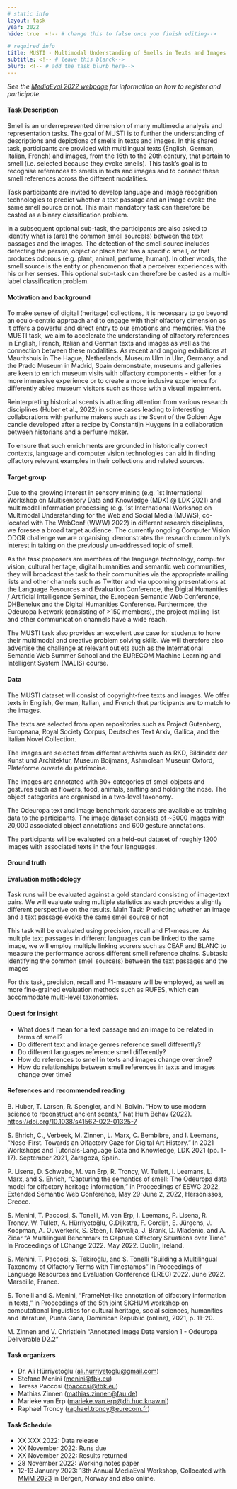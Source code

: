 ```yaml
---
# static info
layout: task
year: 2022
hide: true  <!-- # change this to false once you finish editing-->

# required info
title: MUSTI - Multimodal Understanding of Smells in Texts and Images
subtitle: <!-- # leave this blanck-->
blurb: <!-- # add the task blurb here-->
---
```


<!-- # please respect the structure below-->
*See the [MediaEval 2022 webpage](https://multimediaeval.github.io/editions/2022/) for information on how to register and participate.*

#### Task Description
Smell is an underrepresented dimension of many multimedia analysis and representation tasks. The goal of MUSTI is to further the understanding of descriptions and depictions of smells in texts and images. In this shared task, participants are provided with multilingual texts (English, German, Italian, French) and images, from the 16th to the 20th century, that pertain to smell (i.e. selected because they evoke smells). This task’s goal is to recognise references to smells in texts and images and to connect these smell references across the different modalities.

Task participants are invited to develop language and image recognition technologies to predict whether a text passage and an image evoke the same smell source or not. This main mandatory task can therefore be casted as a binary classification problem.

In a subsequent optional sub-task, the participants are also asked to identify what is (are) the common smell source(s) between the text passages and the images. The detection of the smell source includes detecting the person, object or place that has a specific smell, or that produces odorous (e.g. plant, animal, perfume, human). In other words, the smell source is the entity or phenomenon that a perceiver experiences with his or her senses. This optional sub-task can therefore be casted as a multi-label classification problem.




#### Motivation and background
To make sense of digital (heritage) collections, it is necessary to go beyond an oculo-centric approach and to engage with their olfactory dimension as it offers a powerful and direct entry to our emotions and memories. Via the MUSTI task, we aim to accelerate the understanding of olfactory references in English, French, Italian and German texts and images as well as the connection between these modalities. As recent and ongoing exhibitions at Mauritshuis  in The Hague, Netherlands, Museum Ulm  in Ulm, Germany, and the Prado Museum  in Madrid, Spain demonstrate, museums and galleries are keen to enrich museum visits with olfactory components - either for a more immersive experience or to create a more inclusive experience for differently abled museum visitors such as those with a visual impairment.

Reinterpreting historical scents is attracting attention from various research disciplines (Huber et al., 2022) in some cases leading to interesting collaborations with perfume makers such as the Scent of the Golden Age candle developed after a recipe by Constantijn Huygens in a collaboration between historians and a perfume maker. 

To ensure that such enrichments are grounded in historically correct contexts, language and computer vision technologies can aid in finding olfactory relevant examples in their collections and related sources.

#### Target group
Due to the growing interest in sensory mining (e.g. 1st International Workshop on Multisensory Data and Knowledge (MDK) @ LDK 2021) and multimodal information processing (e.g. 1st International Workshop on Multimodal Understanding for the Web and Social Media (MUWS), co-located with The WebConf (WWW) 2022) in different research disciplines, we foresee a broad target audience. The currently ongoing Computer Vision ODOR challenge we are organising, demonstrates the research community’s interest in taking on the previously un-addressed topic of smell.

As the task proposers are members of the language technology, computer vision, cultural heritage, digital humanities and semantic web communities, they will broadcast the task to their communities via the appropriate mailing lists and other channels such as Twitter and via upcoming presentations at the Language Resources and Evaluation Conference, the Digital Humanities / Artificial Intelligence Seminar, the European Semantic Web Conference, DHBenelux and the Digital Humanities Conference. Furthermore, the Odeuropa Network (consisting of >150 members), the project mailing list and other communication channels have a wide reach.

The MUSTI task also provides an excellent use case for students to hone their multimodal and creative problem solving skills. We will therefore also advertise the challenge at relevant outlets such as the International Semantic Web Summer School and the EURECOM Machine Learning and Intelligent System (MALIS) course.


#### Data
The MUSTI dataset will consist of copyright-free texts and images. We offer texts in English, German, Italian, and French that participants are to match to the images.

The texts are selected from open repositories such as Project Gutenberg, Europeana, Royal Society Corpus, Deutsches Text Arxiv, Gallica, and the Italian Novel Collection.

The images are selected from different archives such as RKD, Bildindex der Kunst und Architektur, Museum Boijmans, Ashmolean Museum Oxford, Plateforme ouverte du patrimoine.

The images are annotated with 80+ categories of smell objects and gestures such as flowers, food, animals, sniffing and holding the nose. The object categories are organised in a two-level taxonomy.

The Odeuropa text and image benchmark datasets are available as training data to the participants. The image dataset consists of ~3000 images with 20,000 associated object annotations and 600 gesture annotations. 

The participants will be evaluated on a held-out dataset of roughly 1200 images with associated texts in the four languages.
  

#### Ground truth

#### Evaluation methodology
Task runs will be evaluated against a gold standard consisting of image-text pairs. We will evaluate using multiple statistics as each provides a slightly different perspective on the results. Main Task: Predicting whether an image and a text passage evoke the same smell source or not

This task will be evaluated using precision, recall and F1-measure. As multiple text passages in different languages can be linked to the same image, we will employ multiple linking scorers such as CEAF and BLANC to measure the performance across different smell reference chains. Subtask: Identifying the common smell source(s) between the text passages and the images

For this task, precision, recall and F1-measure will be employed, as well as more fine-grained evaluation methods such as RUFES,  which can accommodate multi-level taxonomies.




#### Quest for insight
* What does it mean for a text passage and an image to be related in terms of smell?
* Do different text and image genres reference smell differently?
* Do different languages reference smell differently?
* How do references to smell in texts and images change over time?
* How do  relationships between smell references in texts and images change over time?


#### References and recommended reading
B. Huber, T. Larsen, R. Spengler, and N. Boivin. “How to use modern science to reconstruct ancient scents,” Nat Hum Behav (2022). https://doi.org/10.1038/s41562-022-01325-7

S. Ehrich, C., Verbeek, M. Zinnen, L.  Marx, C. Bembibre, and I. Leemans, “Nose-First. Towards an Olfactory Gaze for Digital Art History.” In 2021 Workshops and Tutorials-Language Data and Knowledge, LDK 2021 (pp. 1-17). September 2021, Zaragoza, Spain.

P. Lisena, D. Schwabe, M. van Erp, R. Troncy, W. Tullett, I. Leemans, L. Marx, and S. Ehrich, “Capturing the semantics of smell: The Odeuropa data model for olfactory heritage information,”  in Proceedings of ESWC 2022, Extended Semantic Web Conference, May 29-June 2, 2022, Hersonissos, Greece.

S. Menini, T. Paccosi, S. Tonelli, M. van Erp, I. Leemans, P. Lisena, R. Troncy, W. Tullett, A. Hürriyetoğlu, G.Dijkstra, F. Gordijn, E. Jürgens, J. Koopman, A. Ouwerkerk, S. Steen, I. Novalija, J. Brank, D. Mladenic, and A. Zidar “A Multilingual Benchmark to Capture Olfactory Situations over Time” In Proceedings of LChange 2022. May 2022. Dublin, Ireland.

S. Menini, T. Paccosi, S. Tekiroğlu, and S. Tonelli “Building a Multilingual Taxonomy of Olfactory Terms with Timestamps” In Proceedings of Language Resources and Evaluation Conference (LREC) 2022. June 2022. Marseille, France.

S. Tonelli and S. Menini, “FrameNet-like annotation of olfactory information in texts,” in Proceedings of the 5th joint SIGHUM workshop on computational linguistics for cultural heritage, social sciences, humanities and literature, Punta Cana, Dominican Republic (online), 2021, p. 11–20.

M. Zinnen and V. Christlein “Annotated Image Data version 1 - Odeuropa Deliverable D2.2”


#### Task organizers
* Dr. Ali Hürriyetoğlu (ali.hurriyetoglu@gmail.com)
* Stefano Menini (menini@fbk.eu)
* Teresa Paccosi (tpaccosi@fbk.eu)
* Mathias Zinnen (mathias.zinnen@fau.de)
* Marieke van Erp (marieke.van.erp@dh.huc.knaw.nl)
* Raphael Troncy (raphael.troncy@eurecom.fr)

#### Task Schedule
* XX XXX 2022: Data release <!-- # Replace XX with your date. We suggest setting the date in June-July. 31 July is the last possible date by which you should release data. You can release earlier, or plan a two-stage release.-->
* XX November 2022: Runs due <!-- # Replace XX with your date. We suggest setting enough time in order to have enough time to assess and return the results by the Results returned.-->
* XX November 2022: Results returned  <!-- Replace XX with your date. Latest possible should be 23 November-->
* 28 November 2022: Working notes paper  <!-- Fixed. Please do not change.-->
* 12-13 January 2023: 13th Annual MediaEval Workshop, Collocated with [MMM 2023](https://www.mmm2023.no/) in Bergen, Norway and also online. <!-- Fixed. Please do not change.-->
